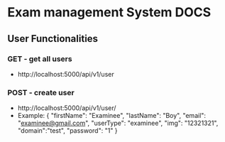 # Exam management System DOCS

## User Functionalities

### GET - get all users

- http://localhost:5000/api/v1/user

### POST - create user

- http://localhost:5000/api/v1/user/
- Example: {
  "firstName": "Examinee",
  "lastName": "Boy",
  "email": "examinee@gmail.com",
  "userType": "examinee",
  "img": "12321321",
  "domain":"test",
  "password": "1"
  }
